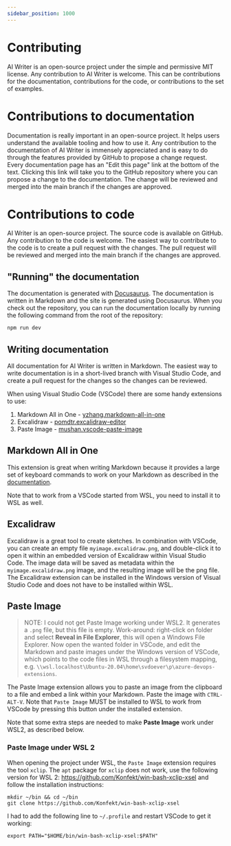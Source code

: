```yaml
---
sidebar_position: 1000
---
```


# Contributing

AI Writer is an open-source project under the simple and permissive MIT license. Any contribution to AI Writer is welcome. This can be contributions for the documentation, contributions for the code, or contributions to the set of examples.

# Contributions to documentation

Documentation is really important in an open-source project. It helps users understand the available tooling and how to use it. Any contribution to the documentation of AI Writer is immensely appreciated and is easy to do through the features provided by GitHub to propose a change request. Every documentation page has an "Edit this page" link at the bottom of the text. Clicking this link will take you to the GitHub repository where you can propose a change to the documentation. The change will be reviewed and merged into the main branch if the changes are approved.


# Contributions to code

AI Writer is an open-source project. The source code is available on GitHub. Any contribution to the code is welcome. The easiest way to contribute to the code is to create a pull request with the changes. The pull request will be reviewed and merged into the main branch if the changes are approved.

## "Running" the documentation

The documentation is generated with [Docusaurus](https://docusaurus.io/). The documentation is written in Markdown and the site is generated using Docusaurus. When you check out the repository, you can run the documentation locally by running the following command from the root of the repository:

```bash
npm run dev
```

## Writing documentation

All documentation for AI Writer is written in Markdown. The easiest way to write documentation is in a short-lived branch with Visual Studio Code, and create a pull request for the changes so the changes can be reviewed.

When using Visual Studio Code (VSCode) there are some handy extensions to use:

1. Markdown All in One - [yzhang.markdown-all-in-one](https://marketplace.visualstudio.com/items?itemName=yzhang.markdown-all-in-one)
2. Excalidraw - [pomdtr.excalidraw-editor](https://marketplace.visualstudio.com/items?itemName=pomdtr.excalidraw-editor)
3. Paste Image - [mushan.vscode-paste-image](https://marketplace.visualstudio.com/items?itemName=mushan.vscode-paste-image)

## Markdown All in One

This extension is great when writing Markdown because it provides a large set of keyboard commands to work on your Markdown as described in the [documentation](https://marketplace.visualstudio.com/items?itemName=yzhang.markdown-all-in-one).

Note that to work from a VSCode started from WSL, you need to install it to WSL as well.

## Excalidraw

Excalidraw is a great tool to create sketches. In combination with VSCode, you can create an empty file `myimage.excalidraw.png`, and double-click it to open it within an embedded version of Excalidraw within Visual Studio Code. The image data will be saved as metadata within the `myimage.excalidraw.png` image, and the resulting image will be the png file. The Excalidraw extension can be installed in the Windows version of Visual Studio Code and does not have to be installed within WSL.

## Paste Image

> NOTE: I could not get Paste Image working under WSL2. It generates a `.png` file, but this file is empty. Work-around: right-click on folder and select **Reveal in File Explorer**, this will open a Windows File Explorer. Now open the wanted folder in VSCode, and edit the Markdown and paste images under the Windows version of VSCode, which points to the code files in WSL through a filesystem mapping, e.g. `\\wsl.localhost\Ubuntu-20.04\home\svdoever\p\azure-devops-extensions`.

The Paste Image extension allows you to paste an image from the clipboard to a file and embed a link within your Markdown. Paste the image with `CTRL-ALT-V`. Note that `Paste Image` MUST be installed to WSL to work from VSCode by pressing this button under the installed extension.

Note that some extra steps are needed to make **Paste Image** work under WSL2, as described below.

### Paste Image under WSL 2

When opening the project under WSL, the `Paste Image` extension requires the tool `xclip`. The `apt` package for `xclip` does not work, use the following version for WSL 2: https://github.com/Konfekt/win-bash-xclip-xsel and follow the installation instructions:

```
mkdir ~/bin && cd ~/bin
git clone https://github.com/Konfekt/win-bash-xclip-xsel
```

I had to add the following line to `~/.profile` and restart VSCode to get it working:

```
export PATH="$HOME/bin/win-bash-xclip-xsel:$PATH"
```